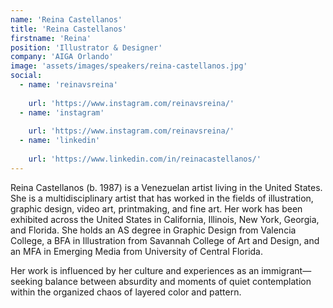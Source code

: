 ```yaml
---
name: 'Reina Castellanos'
title: 'Reina Castellanos'
firstname: 'Reina'
position: 'Illustrator & Designer'
company: 'AIGA Orlando'
image: 'assets/images/speakers/reina-castellanos.jpg'
social:
  - name: 'reinavsreina'
    
    url: 'https://www.instagram.com/reinavsreina/'
  - name: 'instagram'
    
    url: 'https://www.instagram.com/reinavsreina/'
  - name: 'linkedin'
    
    url: 'https://www.linkedin.com/in/reinacastellanos/'
---
```


Reina Castellanos (b. 1987) is a Venezuelan artist living in the United States. She is a multidisciplinary artist that has worked in the fields of illustration, graphic design, video art, printmaking, and fine art. Her work has been exhibited across the United States in California, Illinois, New York, Georgia, and Florida. She holds an AS degree in Graphic Design from Valencia College, a BFA in Illustration from Savannah College of Art and Design, and an MFA in Emerging Media from University of Central Florida.

Her work is influenced by her culture and experiences as an immigrant—seeking balance between absurdity and moments of quiet contemplation within the organized chaos of layered color and pattern.